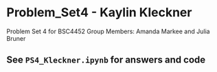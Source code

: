 # Problem_Set4 - Kaylin Kleckner
Problem Set 4 for BSC4452
Group Members: Amanda Markee and Julia Bruner

## See `PS4_Kleckner.ipynb` for answers and code